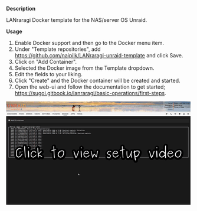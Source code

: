 **Description**

LANraragi Docker template for the NAS/server OS Unraid.

**Usage**
1. Enable Docker support and then go to the Docker menu item.
2. Under "Template repositories", add https://github.com/naipilk/LANraragi-unraid-template and click Save.
3. Click on "Add Container".
4. Selected the Docker image from the Template dropdown.
5. Edit the fields to your liking.
6. Click "Create" and the Docker container will be created and started.
7. Open the web-ui and follow the documentation to get started; https://sugoi.gitbook.io/lanraragi/basic-operations/first-steps.


[![alt text](https://raw.githubusercontent.com/naipilk/LANraragi-unraid-template/master/icons/gif4.gif)](https://files.catbox.moe/er0suw.webm "")
